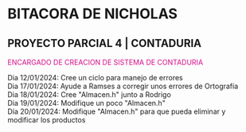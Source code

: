# BITACORA DE NICHOLAS

## PROYECTO PARCIAL 4 | CONTADURIA

<span style="color:#d41089">ENCARGADO DE CREACION DE SISTEMA DE CONTADURIA</span>

Dia 12/01/2024: Cree un ciclo para manejo de errores    
Dia 17/01/2024: Ayude a Ramses a corregir unos errores de Ortografía    
Dia 18/01/2024: Cree "Almacen.h" junto a Rodrigo    
Dia 19/01/2024: Modifique un poco "Almacen.h"   
Día 20/01/2024: Modifique "Almacen.h" para que pueda eliminar y modificar los productos     